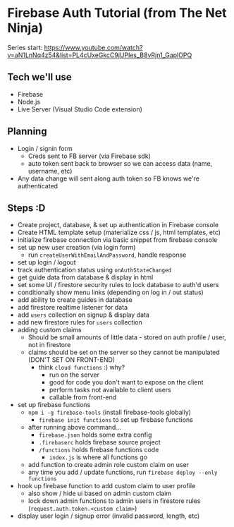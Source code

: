 # Firebase Auth Tutorial (from The Net Ninja)
Series start: https://www.youtube.com/watch?v=aN1LnNq4z54&list=PL4cUxeGkcC9jUPIes_B8vRjn1_GaplOPQ

## Tech we'll use
- Firebase
- Node.js
- Live Server (Visual Studio Code extension)

## Planning
- Login / signin form
    - Creds sent to FB server (via Firebase sdk)
    - auto token sent back to browser so we can access data (name, username, etc)
- Any data change will sent along auth token so FB knows we're authenticated

## Steps :D
- Create project, database, & set up authentication in Firebase console
- Create HTML template setup (materialize css / js, html templates, etc)
- initialize firebase connection via basic snippet from firebase console
- set up new user creation (via login form)
    - run `createUserWithEmailAndPassword`, handle response
- set up login / logout
- track authentication status using `onAuthStateChanged`
- get guide data from database & display in html
- set some UI / firestore security rules to lock database to auth'd users
- conditionally show menu links (depending on log in / out status)
- add ability to create guides in database
- add firestore realtime listener for data
- add `users` collection on signup & display data
- add new firestore rules for `users` collection
- adding custom claims
    - Should be small amounts of little data - stored on auth profile / user, not in firestore
    - claims should be set on the server so they cannot be manipulated (DON'T SET ON FRONT-END)
        - think `cloud functions` :) why?
            - run on the server
            - good for code you don't want to expose on the client
            - perform tasks not available to client users
            - callable from front-end
- set up firebase functions
    - `npm i -g firebase-tools` (install firebase-tools globally)
        - `firebase init functions` to set up firebase functions
    - after running above command...
        - `firebase.json` holds some extra config
        - `.firebaserc` holds firebase source project
        - `/functions` holds firebase functions code
            - `index.js` is where all functions go
    - add function to create admin role custom claim on user
    - any time you add / update functions, run `firebase deploy --only functions`
- hook up firebase function to add custom claim to user profile
    - also show / hide ui based on admin custom claim
    - lock down admin functions to admin users in firestore rules (`request.auth.token.<custom claim>`)
- display user login / signup error (invalid password, length, etc)